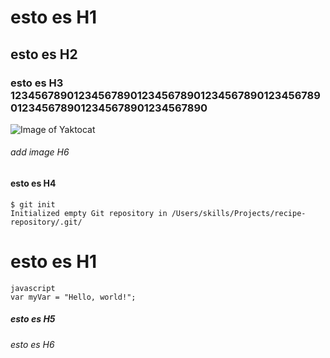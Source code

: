 # esto es H1
## esto es H2
### esto es H3 12345678901234567890123456789012345678901234567890123456789012345678901234567890
![Image of Yaktocat](https://octodex.github.com/images/yaktocat.png)
###### add image H6
#### esto es H4

```
$ git init
Initialized empty Git repository in /Users/skills/Projects/recipe-repository/.git/
```
# esto es H1
```
javascript
var myVar = "Hello, world!";
```
##### esto es H5
###### esto es H6
